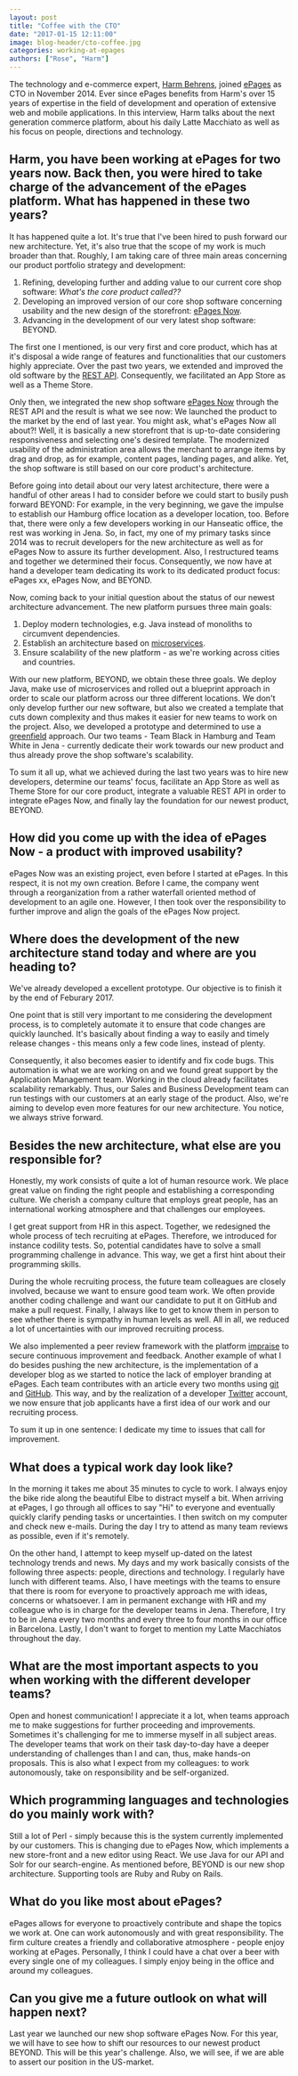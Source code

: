 ```yaml
---
layout: post
title: "Coffee with the CTO"
date: "2017-01-15 12:11:00"
image: blog-header/cto-coffee.jpg
categories: working-at-epages
authors: ["Rose", "Harm"]
---
```


The technology and e-commerce expert, [Harm Behrens](https://www.epages.com/de/unternehmen/newsroom/news/Harm-Behrens-ist-neuer-CTO-bei-ePages.php), joined [ePages](https://www.epages.com/de/) as CTO in November 2014.
Ever since ePages benefits from Harm's over 15 years of expertise in the field of development and operation of extensive web and mobile applications.
In this interview, Harm talks about the next generation commerce platform, about his daily Latte Macchiato as well as his focus on people, directions and technology.

## Harm, you have been working at ePages for two years now. Back then, you were hired to take charge of the advancement of the ePages platform. What has happened in these two years?

It has happened quite a lot.
It's true that I've been hired to push forward our new architecture.
Yet, it's also true that the scope of my work is much broader than that.
Roughly, I am taking care of three main areas concerning our product portfolio strategy and development:

1. Refining, developing further and adding value to our current core shop software: *What's the core product called??*
2. Developing an improved version of our core shop software concerning usability and the new design of the storefront: [ePages Now](https://www.epages.com/de/now/).
3. Advancing in the development of our very latest shop software: BEYOND.

The first one I mentioned, is our very first and core product, which has at it's disposal a wide range of features and functionalities that our customers highly appreciate.
Over the past two years, we extended and improved the old software by the [REST API](https://developer.epages.com/apps).
Consequently, we facilitated an App Store as well as a Theme Store.

Only then, we integrated the new shop software [ePages Now](https://www.epages.com/de/now/) through the REST API and the result is what we see now:
We launched the product to the market by the end of last year.
You might ask, what's ePages Now all about?!
Well, it is basically a new storefront that is up-to-date considering responsiveness and selecting one's desired template.
The modernized usability of the administration area allows the merchant to arrange items by drag and drop, as for example, content pages, landing pages, and alike.
Yet, the shop software is still based on our core product's architecture.

Before going into detail about our very latest architecture, there were a handful of other areas I had to consider before we could start to busily push forward BEYOND:
For example, in the very beginning, we gave the impulse to establish our Hamburg office location as a developer location, too.
Before that, there were only a few developers working in our Hanseatic office, the rest was working in Jena.
So, in fact, my one of my primary tasks since 2014 was to recruit developers for the new architecture as well as for ePages Now to assure its further development.
Also, I restructured teams and together we determined their focus.
Consequently, we now have at hand a developer team dedicating its work to its dedicated product focus: ePages xx, ePages Now, and BEYOND.

Now, coming back to your initial question about the status of our newest architecture advancement.
The new platform pursues three main goals:

1. Deploy modern technologies, e.g. Java instead of monoliths to circumvent dependencies.
2. Establish an architecture based on [microservices](http://microservices.io/).
3. Ensure scalability of the new platform - as we're working across cities and countries.

With our new platform, BEYOND, we obtain these three goals.
We deploy Java, make use of microservices and rolled out a blueprint approach in order to scale our platform across our three different locations.
We don't only develop further our new software, but also we created a template that cuts down complexity and thus makes it easier for new teams to work on the project.
Also, we developed a prototype and determined to use a [greenfield](http://aimblog.uoregon.edu/2015/06/30/benefits-of-the-greenfield-approach/#.WFOW_OHhBTY) approach.
Our two teams - Team Black in Hamburg and Team White in Jena - currently dedicate their work towards our new product and thus already prove the shop software's scalability.

To sum it all up, what we achieved during the last two years was to hire new developers, determine our teams' focus, facilitate an App Store as well as Theme Store for our core product, integrate a valuable REST API in order to integrate ePages Now, and finally lay the foundation for our newest product, BEYOND.

## How did you come up with the idea of ePages Now - a product with improved usability?

ePages Now was an existing project, even before I started at ePages.
In this respect, it is not my own creation.
Before I came, the company went through a reorganization from a rather waterfall oriented method of development to an agile one.
However, I then took over the responsibility to further improve and align the goals of the ePages Now project.

## Where does the development of the new architecture stand today and where are you heading to?

We've already developed a excellent prototype.
Our objective is to finish it by the end of Feburary 2017.

One point that is still very important to me considering the development process, is to completely automate it to ensure that code changes are quickly launched.
It's basically about finding a way to easily and timely release changes - this means only a few code lines, instead of plenty.

Consequently, it also becomes easier to identify and fix code bugs.
This automation is what we are working on and we found great support by the Application Management team.
Working in the cloud already facilitates scalability remarkably.
Thus, our Sales and Business Development team can run testings with our customers at an early stage of the product.
Also, we're aiming to develop even more features for our new architecture.
You notice, we always strive forward.

## Besides the new architecture, what else are you responsible for?

Honestly, my work consists of quite a lot of human resource work.
We place great value on finding the right people and establishing a corresponding culture.
We cherish a company culture that employs great people, has an international working atmosphere and that challenges our employees.

I get great support from HR in this aspect.
Together, we redesigned the whole process of tech recruiting at ePages.
Therefore, we introduced for instance codility tests.
So, potential candidates have to solve a small programming challenge in advance.
This way, we get a first hint about their programming skills.

During the whole recruiting process, the future team colleagues are closely involved, because we want to ensure good team work.
We often provide another coding challenge and want our candidate to put it on GitHub and make a pull request.
Finally, I always like to get to know them in person to see whether there is sympathy in human levels as well.
All in all, we reduced a lot of uncertainties with our improved recruiting process.

We also implemented a peer review framework with the platform [impraise](http://www.impraise.com/) to secure continuous improvement and feedback.
Another example of what I do besides pushing the new architecture, is the implementation of a developer blog as we started to notice the lack of employer branding at ePages.
Each team contributes with an article every two months using [git](https://git-scm.com/) and [GitHub](https://github.com/).
This way, and by the realization of a developer [Twitter](https://twitter.com/epagesdevs) account, we now ensure that job applicants have a first idea of our work and our recruiting process.

To sum it up in one sentence:
I dedicate my time to issues that call for improvement.

## What does a typical work day look like?

In the morning it takes me about 35 minutes to cycle to work.
I always enjoy the bike ride along the beautiful Elbe to distract myself a bit.
When arriving at ePages, I go through all offices to say "Hi" to everyone and eventually quickly clarify pending tasks or uncertainties.
I then switch on my computer and check new e-mails.
During the day I try to attend as many team reviews as possible, even if it's remotely.

On the other hand, I attempt to keep myself up-dated on the latest technology trends and news.
My days and my work basically consists of the following three aspects: people, directions and technology.
I regularly have lunch with different teams.
Also, I have meetings with the teams to ensure that there is room for everyone to proactively approach me with ideas, concerns or whatsoever.
I am in permanent exchange with HR and my colleague who is in charge for the developer teams in Jena.
Therefore, I try to be in Jena every two months and every three to four months in our office in Barcelona.
Lastly, I don't want to forget to mention my Latte Macchiatos throughout the day.

## What are the most important aspects to you when working with the different developer teams?

Open and honest communication!
I appreciate it a lot, when teams approach me to make suggestions for further proceeding and improvements.
Sometimes it's challenging for me to immerse myself in all subject areas.
The developer teams that work on their task day-to-day have a deeper understanding of challenges than I and can, thus, make hands-on proposals.
This is also what I expect from my colleagues: to work autonomously, take on responsibility and be self-organized.

## Which programming languages and technologies do you mainly work with?

Still a lot of Perl - simply because this is the system currently implemented by our customers.
This is changing due to ePages Now, which implements a new store-front and a new editor using React.
We use Java for our API and Solr for our search-engine.
As mentioned before, BEYOND is our new shop architecture.
Supporting tools are Ruby and Ruby on Rails.

## What do you like most about ePages?

ePages allows for everyone to proactively contribute and shape the topics we work at.
One can work autonomously and with great responsibility.
The firm culture creates a friendly and collaborative atmosphere - people enjoy working at ePages.
Personally, I think I could have a chat over a beer with every single one of my colleagues.
I simply enjoy being in the office and around my colleagues.

## Can you give me a future outlook on what will happen next?

Last year we launched our new shop software ePages Now.
For this year, we will have to see how to shift our resources to our newest product BEYOND.
This will be this year's challenge.
Also, we will see, if we are able to assert our position in the US-market.

